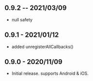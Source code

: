 ## 0.9.2 -- 2021/03/09

* null safety

## 0.9.1 - 2021/01/12

* added unregisterAllCallbacks()

## 0.9.0 - 2020/11/09

* Initial release. supports Android & iOS.
